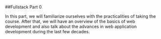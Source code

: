 ##Fullstack Part 0

In this part, we will familiarize ourselves with the practicalities of taking the course. After that, we will have an overview of the basics of web development and also talk about the advances in web application development during the last few decades.